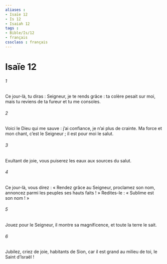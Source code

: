 ```yaml
---
aliases : 
- Isaïe 12
- Is 12
- Isaiah 12
tags : 
- Bible/Is/12
- français
cssclass : français
---
```


# Isaïe 12

###### 1
Ce jour-là, tu diras :
Seigneur, je te rends grâce :
ta colère pesait sur moi,
mais tu reviens de ta fureur
et tu me consoles.
###### 2
Voici le Dieu qui me sauve :
j’ai confiance, je n’ai plus de crainte.
Ma force et mon chant, c’est le Seigneur ;
il est pour moi le salut.
###### 3
Exultant de joie,
vous puiserez les eaux
aux sources du salut.
###### 4
Ce jour-là, vous direz :
« Rendez grâce au Seigneur,
proclamez son nom,
annoncez parmi les peuples ses hauts faits ! »
Redites-le : « Sublime est son nom ! »
###### 5
Jouez pour le Seigneur,
il montre sa magnificence,
et toute la terre le sait.
###### 6
Jubilez, criez de joie,
habitants de Sion,
car il est grand au milieu de toi,
le Saint d’Israël !
